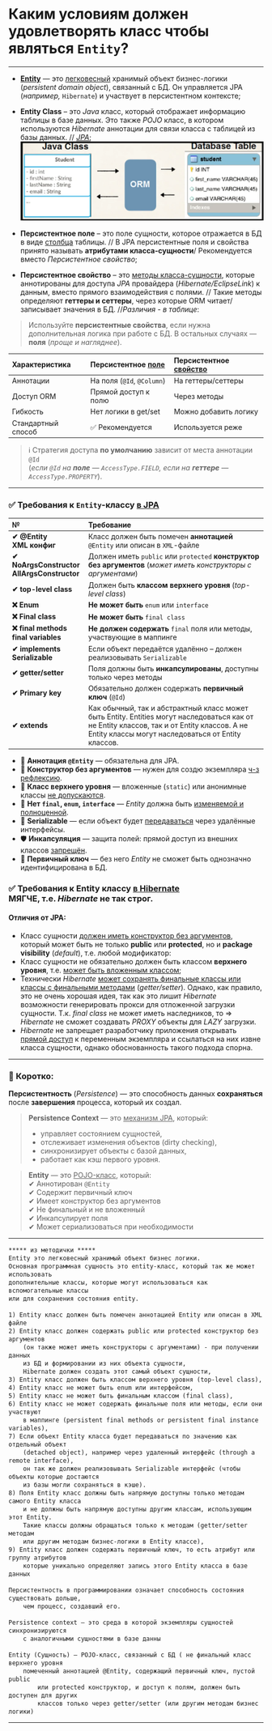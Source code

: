 # Каким условиям должен удовлетворять класс чтобы являться `Entity`?

---
- [**Entity**](https://javarush.com/groups/posts/2259-jpa--znakomstvo-s-tekhnologiey#%D0%A1%D1%83%D1%89%D0%BD%D0%BE%D1%81%D1%82%D0%B8-(Entities)) — это <u>легковесный</u> хранимый объект бизнес-логики (*persistent domain object*), связанный с БД. Он управляется JPA (_например,_ `Hibernate`) и участвует в персистентном контексте;
- **Entity Class** – это *Java* класс, который отображает информацию таблицы в базе данных. Это также *POJO* класс, в котором используются *Hibernate* аннотации для связи класса с таблицей из базы данных. // [*JPA*](https://javarush.com/groups/posts/2259-jpa--znakomstvo-s-tekhnologiey#%D0%A1%D1%83%D1%89%D0%BD%D0%BE%D1%81%D1%82%D0%B8-(Entities));
![ORM](_Attachments_03_Условия_для_Entity/ORM.png)

- **Персистентное поле** – это поле сущности, которое отражается в БД в виде <u>столбца</u> таблицы. // В JPA персистентные поля и свойства принято называть **атрибутами класса-сущности**/ Рекомендуется вместо *Персистентное свойство*;
- **Персистентное свойство** – это <u>методы класса-сущности</u>, которые аннотированы для доступа *JPA* провайдера (*Hibernate/EclipseLink*) к данным, вместо прямого взаимодействия с полями.  // Такие методы определяют **геттеры и сеттеры**, через которые ORM читает/записывает значения в БД. //*Различия - в таблице*:
> Используйте **персистентные свойства**, если нужна дополнительная логика при работе с БД. В остальных случаях — **поля** (*проще и нагляднее*).

| Характеристика     | Персистентное <u>поле</u>  | Персистентное <u>свойство</u> |
| :----------------- | :------------------------- | :---------------------------- |
| Аннотации          | На поля (`@Id`, `@Column`) | На геттеры/сеттеры            |
| Доступ ORM         | Прямой доступ к полю       | Через методы                  |
| Гибкость           | Нет логики в get/set       | Можно добавить логику         |
| Стандартный способ | ✅ Рекомендуется            | Используется реже             |
> ℹ️ Стратегия доступа **по умолчанию** зависит от места аннотации `@Id`  
> (*если `@Id` на **поле** — `AccessType.FIELD`, если на **геттере** — `AccessType.PROPERTY`*).

---
### ✅ Требования к `Entity`-классу <u>в JPA</u>

| №                                          | Требование                                                                                                                                                                                        |
|:---------------------------------------------- |:----------------------------------------------------------------------------------------------------------------------------------------------------------------------------------------------------- |
| **✔ @Entity <br>XML конфиг**                   | Класс должен быть помечен **аннотацией** `@Entity` или описан в `XML`-файле                                                                                                                           |
| **✔ NoArgsConstructor <br>AllArgsConstructor** | Должен иметь `public` или `protected` **конструктор без аргументов** (*может иметь конструкторы с аргументами*)                                                                                       |
| **✔ top-level class**                          | Должен быть **классом верхнего уровня** (_top-level class_)                                                                                                                                           |
| **❌ Enum**                                     | **Не может быть** `enum` или `interface`                                                                                                                                                              |
| **❌ Final class**                              | **Не может быть** `final class`                                                                                                                                                                       |
| **❌ final methods <br>final variables**        | **Не должен содержать** `final` поля или методы, участвующие в маппинге                                                                                                                               |
| **✔ implements <br>Serializable**              | Если объект передаётся удалённо – должен реализовывать `Serializable`                                                                                                                                 |
| **✔ getter/setter**                            | Поля должны быть **инкапсулированы**, доступны только через методы                                                                                                                                    |
| **✔ Primary key**                              | Обязательно должен содержать **первичный ключ** (`@Id`)                                                                                                                                               |
| **✔ extends**                                  | Как обычный, так и абстрактный класс может быть Entity. Entities могут наследоваться как от не Entity классов, так и от Entity классов. А не Entity классы могут наследоваться от Entity <br>классов. |
- 🔖 **Аннотация `@Entity`** — обязательна для JPA.
- 🧱 **Конструктор без аргументов** — нужен для создю экземпляра <u>ч-з рефлексию</u>.
- 🧭 **Класс верхнего уровня** — вложенные (`static`) или анонимные классы <u>не допускаются</u>.
- 🚫 **Нет `final`, `enum`, `interface`** — *Entity* должна быть <u>изменяемой и полноценной</u>.
- 💾 **Serializable** — если объект будет <u>передаваться</u> через удалённые интерфейсы.
- 🛡️ **Инкапсуляция** — защита полей: прямой доступ из внешних классов <u>запрещён</u>.
- 🔑 **Первичный ключ** — без него *Entity* не сможет быть однозначно идентифицирована в БД.

### ✅ Требования к Entity классу <u>в Hibernate</u> <br>МЯГЧЕ, т.е. *Hibernate* не так строг. 
#### Отличия от JPA:  
- Класс сущности <u>должен иметь конструктор без аргументов</u>, который может быть не только **public** или **protected**, но и **package visibility** (*default*), т.е. любой модификатор:
- Класс сущности не обязательно должен быть классом **верхнего уровня**, т.е. <u>может быть вложенным классом</u>;
- Технически *Hibernate* <u>может сохранять финальные классы или классы с финальными методами</u> (*getter/setter*). Однако, как правило, это не очень хорошая идея, так как это лишит *Hibernate* возможности генерировать прокси для отложенной загрузки сущности. Т.к. *final class* не может иметь наследников, то => *Hibernate* не сможет создавать *PROXY* объекты для *LAZY* загрузки. 
- *Hibernate* не запрещает разработчику приложения открывать <u>прямой доступ</u> к переменным экземпляра и ссылаться на них извне класса сущности, однако обоснованность такого подхода спорна.

---
### 📌 Коротко:
**Персистентность** (_Persistence_) — это способность данных **сохраняться** после **завершения** процесса, который их создал.

> **Persistence Context** — это <u>механизм JPA</u>, который:   
> - управляет состоянием сущностей,   
> - отслеживает изменения объектов (dirty checking),   
> - синхронизирует объекты с базой данных,   
> - работает как кэш первого уровня.   

> **Entity** — это <u>POJO-класс</u>, который:  
✔ Аннотирован `@Entity`   
✔ Содержит первичный ключ   
✔ Имеет конструктор без аргументов   
✔ Не финальный и не вложенный   
✔ Инкапсулирует поля   
✔ Может сериализоваться при необходимости   

---

```
***** из методички *****
Entity это легковесный хранимый объект бизнес логики. 
Основная программная сущность это entity-класс, который так же может использовать 
дополнительные классы, которые могут использоваться как вспомогательные классы 
или для сохранения состояния еntity.

1) Entity класс должен быть помечен аннотацией Entity или описан в XML файле
2) Entity класс должен содержать public или protected конструктор без аргументов 
    (он также может иметь конструкторы с аргументами) - при получении данных 
    из БД и формировании из них объекта сущности, 
    Hibernate должен создать этот самый объект сущности,
3) Entity класс должен быть классом верхнего уровня (top-level class),
4) Entity класс не может быть enum или интерфейсом,
5) Entity класс не может быть финальным классом (final class),
6) Entity класс не может содержать финальные поля или методы, если они участвуют 
    в маппинге (persistent final methods or persistent final instance variables),
7) Если объект Entity класса будет передаваться по значению как отдельный объект 
    (detached object), например через удаленный интерфейс (through a remote interface), 
    он так же должен реализовывать Serializable интерфейс (чтобы объекты которые достаются 
    из базы могли сохраняться в кэше).
8) Поля Entity класс должны быть напрямую доступны только методам самого Entity класса 
    и не должны быть напрямую доступны другим классам, использующим этот Entity. 
    Такие классы должны обращаться только к методам (getter/setter методам 
    или другим методам бизнес-логики в Entity классе),
9) Entity класс должен содержать первичный ключ, то есть атрибут или группу атрибутов 
    которые уникально определяют запись этого Entity класса в базе данных

Персистентность в программировании означает способность состояния существовать дольше, 
    чем процесс, создавший его. 

Persistence context — это среда в которой экземпляры сущностей синхронизируются 
    с аналогичными сущностями в базе данны

Entity (Сущность) — POJO-класс, связанный с БД ( не финальный класс верхнего уровня 
    помеченный аннотацией @Entity, содержащий первичный ключ, пустой public 
        или protected конструктор, и доступ к полям, должен быть доступен для других 
        классов только через getter/setter (или другим методам бизнес логики) 
```

---
